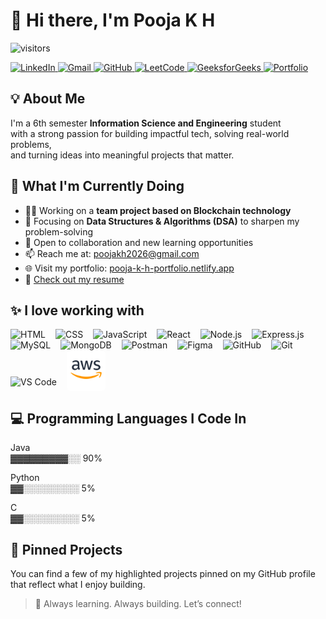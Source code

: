 # 👋 Hi there, I'm **Pooja K H**

  ![visitors](https://komarev.com/ghpvc/?username=pooja-kh-26&label=Profile+Views&color=0e75b6&style=flat-square)
  
  <a href="https://www.linkedin.com/in/pooja-kh/" target="_blank">
    <img alt="LinkedIn" src="https://img.shields.io/badge/-LinkedIn-0A66C2?style=flat-square&logo=linkedin&logoColor=white" />
  </a>

  <a href="mailto:poojakh2026@gmail.com" target="_blank">
    <img alt="Gmail" src="https://img.shields.io/badge/-Gmail-EA4335?style=flat-square&logo=gmail&logoColor=white" />
  </a>

  <a href="https://github.com/pooja-kh-26" target="_blank">
    <img alt="GitHub" src="https://img.shields.io/badge/-GitHub-181717?style=flat-square&logo=github&logoColor=white" />
  </a>
  
  <a href="https://leetcode.com/u/POOJA_K_H/" target="_blank">
    <img alt="LeetCode" src="https://img.shields.io/badge/-LeetCode-FFA116?style=flat-square&logo=leetcode&logoColor=black" />
  </a>

  <a href="https://www.geeksforgeeks.org/user/poojakh26/" target="_blank">
    <img alt="GeeksforGeeks" src="https://img.shields.io/badge/-GeeksforGeeks-14A800?style=flat-square&logo=geeksforgeeks&logoColor=white" />
  </a>

  <a href="https://pooja-k-h-portfolio.netlify.app" target="_blank">
  <img alt="Portfolio" src="https://img.shields.io/badge/-Portfolio-000000?style=flat-square&logoColor=white" />
</a>


## 💡 About Me

I'm a 6th semester **Information Science and Engineering** student  
with a strong passion for building impactful tech, solving real-world problems,  
and turning ideas into meaningful projects that matter.


## 🚧 What I'm Currently Doing

- 👩‍💻 Working on a **team project based on Blockchain technology**
- 🚀 Focusing on **Data Structures & Algorithms (DSA)** to sharpen my problem-solving
- 💬 Open to collaboration and new learning opportunities
- 📫 Reach me at: poojakh2026@gmail.com
- 🌐 Visit my portfolio: [pooja-k-h-portfolio.netlify.app](https://pooja-k-h-portfolio.netlify.app)
- 📄 [Check out my resume](https://drive.google.com/file/d/1qX9COm_sO4uqO0LcoBJ_fy0BX8bBMhfU/view)


<h2>✨ I love working with</h2>

<p>
  <img src="https://cdn.jsdelivr.net/gh/devicons/devicon/icons/html5/html5-original.svg" alt="HTML" width="50" height="50" style="margin-right: 12px;" />
  <img src="https://cdn.jsdelivr.net/gh/devicons/devicon/icons/css3/css3-original.svg" alt="CSS" width="50" height="50" style="margin-right: 12px;" />
  <img src="https://cdn.jsdelivr.net/gh/devicons/devicon/icons/javascript/javascript-original.svg" alt="JavaScript" width="50" height="50" style="margin-right: 12px;" />
  <img src="https://cdn.jsdelivr.net/gh/devicons/devicon/icons/react/react-original.svg" alt="React" width="50" height="50" style="margin-right: 12px;" />
  <img src="https://cdn.jsdelivr.net/gh/devicons/devicon/icons/nodejs/nodejs-original.svg" alt="Node.js" width="50" height="50" style="margin-right: 12px;" />
  <img src="https://cdn.jsdelivr.net/gh/devicons/devicon/icons/express/express-original.svg" alt="Express.js" width="50" height="50" style="margin-right: 12px;" />
  <img src="https://cdn.jsdelivr.net/gh/devicons/devicon/icons/mysql/mysql-original.svg" alt="MySQL" width="50" height="50" style="margin-right: 12px;" />
  <img src="https://cdn.jsdelivr.net/gh/devicons/devicon/icons/mongodb/mongodb-original.svg" alt="MongoDB" width="50" height="50" style="margin-right: 12px;" />
  <img src="https://cdn.jsdelivr.net/gh/devicons/devicon/icons/postman/postman-original.svg" alt="Postman" width="50" height="50" style="margin-right: 12px;" />
  <img src="https://cdn.jsdelivr.net/gh/devicons/devicon/icons/figma/figma-original.svg" alt="Figma" width="50" height="50" style="margin-right: 12px;" />
  <img src="https://cdn.jsdelivr.net/gh/devicons/devicon/icons/github/github-original.svg" alt="GitHub" width="50" height="50" style="margin-right: 12px;" />
  <img src="https://cdn.jsdelivr.net/gh/devicons/devicon/icons/git/git-original.svg" alt="Git" width="50" height="50" style="margin-right: 12px;" />
  <img src="https://cdn.jsdelivr.net/gh/devicons/devicon/icons/vscode/vscode-original.svg" alt="VS Code" width="50" height="50" style="margin-right: 12px;" />
  <span style="display:inline-block; background-color:white; padding:6px; border-radius:6px; margin-right:12px;">
    <img src="https://raw.githubusercontent.com/devicons/devicon/master/icons/amazonwebservices/amazonwebservices-original-wordmark.svg" alt="AWS" width="50" height="50"/>
  </span>
</p>

<h2>💻 Programming Languages I Code In</h2>

 Java  
  ▓▓▓▓▓▓▓▓▓░░ 90%  
  
  Python  
  ▓▓░░░░░░░░░ 5%  
  
  C  
  ▓▓░░░░░░░░░ 5%  
   
## 📌 Pinned Projects

You can find a few of my highlighted projects pinned on my GitHub profile  
that reflect what I enjoy building.


> 🎯 Always learning. Always building. Let’s connect!
